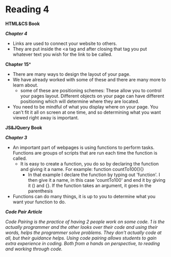 # Reading 4

**HTML&CS Book**

***Chapter 4***  
- Links are used to connect your website to others.
- They are put inside the \<a tag and after closing that tag you put whatever text you wish for the link to be called.  

**Chapter 15***  
- There are many ways to design the layout of your page. 
- We have already worked with some of these and there are many more to learn about.
  - some of these are positioning schemes: These allow you to control your pages layout. Different objects on your page can have different positioning which will determine where they are located.
- You need to be mindful of what you display where on your page. You can't fit it all on screen at one time, and so determining what you want viewed right away is important. 


**JS&JQuery Book**  

***Chapter 3***  
- An important part of webpages is using functions to perform tasks. Functions are groups of scripts that are run each time the function is called.
  - It is easy to create a function, you do so by declaring the function and giving it a name. For example: function countTo100(){}
    - In that example I declare the function by typing out 'function'. I then give it a name, in this case 'countTo100' and end it by giving it () and {}. If the function takes an argument, it goes in the parenthesis
 - Functions can do many things, it is up to you to determine what you want your function to do. 

***Code Pair Article***

*Code Pairing is the practice of having 2 people work on some code. 1 is the actually programmer and the other looks over their code and using their words, helps the programmer solve problems. They don't actually code at all, but their guidance helps. 
Using code pairing allows students to gain extra experience in coding. Both from a hands on perspective, to reading and working through code.*
